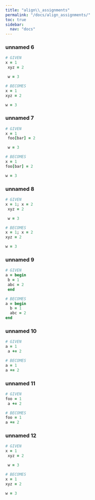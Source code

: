 ```yaml
---
title: "align\\_assignments"
permalink: "/docs/align_assignments/"
toc: true
sidebar:
  nav: "docs"
---
```

### unnamed 6
```ruby
# GIVEN
x = 1
 xyz = 2

 w = 3
```
```ruby
# BECOMES
x = 1
xyz = 2

w = 3
```
### unnamed 7
```ruby
# GIVEN
x = 1
 foo[bar] = 2

 w = 3
```
```ruby
# BECOMES
x = 1
foo[bar] = 2

w = 3
```
### unnamed 8
```ruby
# GIVEN
x = 1; x = 2
 xyz = 2

 w = 3
```
```ruby
# BECOMES
x = 1; x = 2
xyz = 2

w = 3
```
### unnamed 9
```ruby
# GIVEN
a = begin
 b = 1
 abc = 2
 end
```
```ruby
# BECOMES
a = begin
  b = 1
  abc = 2
end
```
### unnamed 10
```ruby
# GIVEN
a = 1
 a += 2
```
```ruby
# BECOMES
a = 1
a += 2
```
### unnamed 11
```ruby
# GIVEN
foo = 1
 a += 2
```
```ruby
# BECOMES
foo = 1
a += 2
```
### unnamed 12
```ruby
# GIVEN
x = 1
 xyz = 2

 w = 3
```
```ruby
# BECOMES
x = 1
xyz = 2

w = 3
```

